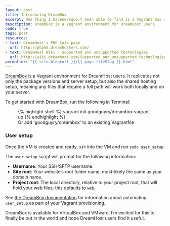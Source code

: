 ```yaml
---
layout: post
title: Introducing DreamBox
excerpt: One thing I haven&rsquo;t been able to find is a Vagrant box replicating the DreamHost shared hosting environment, so I made one.
description: DreamBox is a Vagrant environment for DreamHost users.
code: true
tags: post
resources:
- text: DreamHost's PHP Info page
  url: http://php56.dreamhosters.com/
- text: DreamHost Wiki - Supported and unsupported technologies
  url: http://wiki.dreamhost.com/Supported_and_unsupported_technologies
permalink: "{{ site.blogroll }}/{{ page.fileSlug }}.html"
---
```


[DreamBox](https://atlas.hashicorp.com/goodguyry/boxes/dreambox) is a Vagrant environment for DreamHost users. It replicates not only the package versions and server setup, but also the shared hosting setup, meaning any files that require a full path will work both locally and on your server.

To get started with DreamBox, run the following in Terminal:

<figure>
  {% highlight shell %}
  vagrant init goodguyry/dreambox
  vagrant up
  {% endhighlight %}
  <figcaption>Or add 'goodguyry/dreambox' to an existing Vagrantfile</figcaption>
</figure>

### User setup

Once the VM is created and ready, `ssh` into the VM and run `sudo user_setup`.

The `user_setup` script will prompt for the following information:

- **Username**: Your SSH/SFTP username.
- **Site root**: Your website&rsquo;s root folder name, most-likely the same as your domain name.
- **Project root**: The local directory, relative to your project root, that will hold your web files; this defaults to <code class="path">web</code>.

See [the DreamBox documentation](https://github.com/goodguyry/dreambox) for information about automating `user_setup` as part of your Vagrant provisioning.

DreamBox is available for VirtualBox and VMware. I&rsquo;m excited for this to finally be out in the world and hope DreamHost users find it useful.
